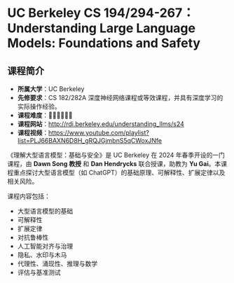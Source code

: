 # UC Berkeley CS 194/294-267： Understanding Large Language Models: Foundations and Safety

## 课程简介

- **所属大学**：UC Berkeley
- **先修要求**：CS 182/282A 深度神经网络课程或等效课程，并具有深度学习的实际操作经验。
- **课程难度**：🌟🌟🌟🌟🌟🌟
- **课程网站**：<http://rdi.berkeley.edu/understanding_llms/s24>
- **课程视频**：<https://www.youtube.com/playlist?list=PLJ66BAXN6D8H_gRQJGjmbnS5qCWoxJNfe>

《理解大型语言模型：基础与安全》是 UC Berkeley 在 2024 年春季开设的一门课程，由 **Dawn Song 教授** 和 **Dan Hendrycks** 联合授课，助教为 **Yu Gai**。本课程重点探讨大型语言模型（如 ChatGPT）的基础原理、可解释性、扩展定律以及相关风险。

课程内容包括：

- 大型语言模型的基础
- 可解释性
- 扩展定律
- 对抗鲁棒性
- 人工智能对齐与治理
- 隐私、水印与木马
- 代理性、涌现性、推理与数学
- 评估与基准测试

